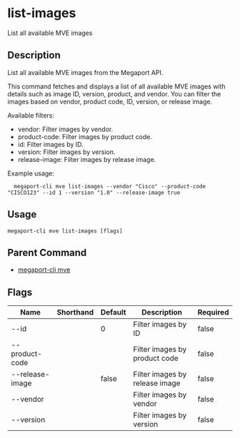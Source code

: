 # list-images

List all available MVE images

## Description

List all available MVE images from the Megaport API.

This command fetches and displays a list of all available MVE images with details such as
image ID, version, product, and vendor. You can filter the images based on vendor, product code, ID, version, or release image.

Available filters:
  - vendor: Filter images by vendor.
  - product-code: Filter images by product code.
  - id: Filter images by ID.
  - version: Filter images by version.
  - release-image: Filter images by release image.

Example usage:

```
  megaport-cli mve list-images --vendor "Cisco" --product-code "CISCO123" --id 1 --version "1.0" --release-image true
```



## Usage

```
megaport-cli mve list-images [flags]
```



## Parent Command

* [megaport-cli mve](mve.md)




## Flags

| Name | Shorthand | Default | Description | Required |
|------|-----------|---------|-------------|----------|
| --id |  | 0 | Filter images by ID | false |
| --product-code |  |  | Filter images by product code | false |
| --release-image |  | false | Filter images by release image | false |
| --vendor |  |  | Filter images by vendor | false |
| --version |  |  | Filter images by version | false |



